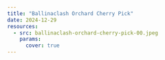 ```yaml
---
title: "Ballinaclash Orchard Cherry Pick"
date: 2024-12-29
resources:
  - src: ballinaclash-orchard-cherry-pick-00.jpeg
    params:
      cover: true
---
```




